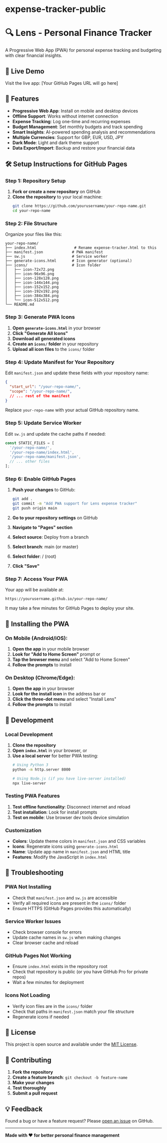 # expense-tracker-public
# 🔍 Lens - Personal Finance Tracker

A Progressive Web App (PWA) for personal expense tracking and budgeting with clear financial insights.

## 🚀 Live Demo

Visit the live app: [Your GitHub Pages URL will go here]

## 📱 Features

- **Progressive Web App**: Install on mobile and desktop devices
- **Offline Support**: Works without internet connection
- **Expense Tracking**: Log one-time and recurring expenses
- **Budget Management**: Set monthly budgets and track spending
- **Smart Insights**: AI-powered spending analysis and recommendations
- **Multiple Currencies**: Support for GBP, EUR, USD, JPY
- **Dark Mode**: Light and dark theme support
- **Data Export/Import**: Backup and restore your financial data

## 🛠️ Setup Instructions for GitHub Pages

### Step 1: Repository Setup

1. **Fork or create a new repository** on GitHub
2. **Clone the repository** to your local machine:
   ```bash
   git clone https://github.com/yourusername/your-repo-name.git
   cd your-repo-name
   ```

### Step 2: File Structure

Organize your files like this:
```
your-repo-name/
├── index.html                 # Rename expense-tracker.html to this
├── manifest.json             # PWA manifest
├── sw.js                     # Service worker
├── generate-icons.html       # Icon generator (optional)
├── icons/                    # Icon folder
│   ├── icon-72x72.png
│   ├── icon-96x96.png
│   ├── icon-128x128.png
│   ├── icon-144x144.png
│   ├── icon-152x152.png
│   ├── icon-192x192.png
│   ├── icon-384x384.png
│   └── icon-512x512.png
└── README.md
```

### Step 3: Generate PWA Icons

1. **Open `generate-icons.html`** in your browser
2. **Click "Generate All Icons"**
3. **Download all generated icons**
4. **Create an `icons/` folder** in your repository
5. **Upload all icon files** to the `icons/` folder

### Step 4: Update Manifest for Your Repository

Edit `manifest.json` and update these fields with your repository name:

```json
{
  "start_url": "/your-repo-name/",
  "scope": "/your-repo-name/",
  // ... rest of the manifest
}
```

Replace `your-repo-name` with your actual GitHub repository name.

### Step 5: Update Service Worker

Edit `sw.js` and update the cache paths if needed:

```javascript
const STATIC_FILES = [
  '/your-repo-name/',
  '/your-repo-name/index.html',
  '/your-repo-name/manifest.json',
  // ... other files
];
```

### Step 6: Enable GitHub Pages

1. **Push your changes** to GitHub:
   ```bash
   git add .
   git commit -m "Add PWA support for Lens expense tracker"
   git push origin main
   ```

2. **Go to your repository settings** on GitHub
3. **Navigate to "Pages" section**
4. **Select source**: Deploy from a branch
5. **Select branch**: main (or master)
6. **Select folder**: / (root)
7. **Click "Save"**

### Step 7: Access Your PWA

Your app will be available at:
```
https://yourusername.github.io/your-repo-name/
```

It may take a few minutes for GitHub Pages to deploy your site.

## 📱 Installing the PWA

### On Mobile (Android/iOS):
1. **Open the app** in your mobile browser
2. **Look for "Add to Home Screen"** prompt or
3. **Tap the browser menu** and select "Add to Home Screen"
4. **Follow the prompts** to install

### On Desktop (Chrome/Edge):
1. **Open the app** in your browser
2. **Look for the install icon** in the address bar or
3. **Click the three-dot menu** and select "Install Lens"
4. **Follow the prompts** to install

## 🔧 Development

### Local Development

1. **Clone the repository**
2. **Open `index.html`** in your browser, or
3. **Use a local server** for better PWA testing:
   ```bash
   # Using Python 3
   python -m http.server 8000
   
   # Using Node.js (if you have live-server installed)
   npx live-server
   ```

### Testing PWA Features

1. **Test offline functionality**: Disconnect internet and reload
2. **Test installation**: Look for install prompts
3. **Test on mobile**: Use browser dev tools device simulation

### Customization

- **Colors**: Update theme colors in `manifest.json` and CSS variables
- **Icons**: Regenerate icons using `generate-icons.html`
- **Name**: Update app name in `manifest.json` and HTML title
- **Features**: Modify the JavaScript in `index.html`

## 🐛 Troubleshooting

### PWA Not Installing
- Check that `manifest.json` and `sw.js` are accessible
- Verify all required icons are present in the `icons/` folder
- Ensure HTTPS (GitHub Pages provides this automatically)

### Service Worker Issues
- Check browser console for errors
- Update cache names in `sw.js` when making changes
- Clear browser cache and reload

### GitHub Pages Not Working
- Ensure `index.html` exists in the repository root
- Check that repository is public (or you have GitHub Pro for private repos)
- Wait a few minutes for deployment

### Icons Not Loading
- Verify icon files are in the `icons/` folder
- Check that paths in `manifest.json` match your file structure
- Regenerate icons if needed

## 📄 License

This project is open source and available under the [MIT License](LICENSE).

## 🤝 Contributing

1. **Fork the repository**
2. **Create a feature branch**: `git checkout -b feature-name`
3. **Make your changes**
4. **Test thoroughly**
5. **Submit a pull request**

## 💡 Feedback

Found a bug or have a feature request? Please [open an issue](https://github.com/yourusername/your-repo-name/issues) on GitHub.

---

**Made with ❤️ for better personal finance management**
